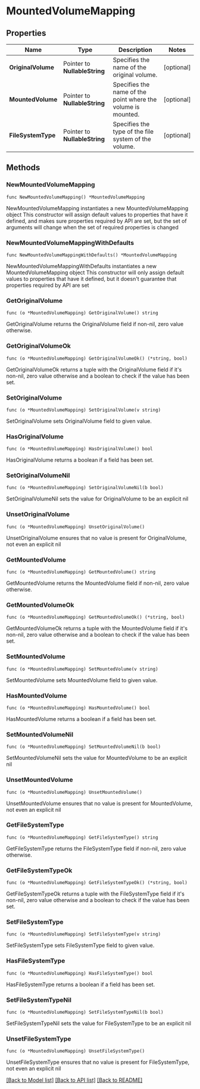 # MountedVolumeMapping

## Properties

Name | Type | Description | Notes
------------ | ------------- | ------------- | -------------
**OriginalVolume** | Pointer to **NullableString** | Specifies the name of the original volume. | [optional] 
**MountedVolume** | Pointer to **NullableString** | Specifies the name of the point where the volume is mounted. | [optional] 
**FileSystemType** | Pointer to **NullableString** | Specifies the type of the file system of the volume. | [optional] 

## Methods

### NewMountedVolumeMapping

`func NewMountedVolumeMapping() *MountedVolumeMapping`

NewMountedVolumeMapping instantiates a new MountedVolumeMapping object
This constructor will assign default values to properties that have it defined,
and makes sure properties required by API are set, but the set of arguments
will change when the set of required properties is changed

### NewMountedVolumeMappingWithDefaults

`func NewMountedVolumeMappingWithDefaults() *MountedVolumeMapping`

NewMountedVolumeMappingWithDefaults instantiates a new MountedVolumeMapping object
This constructor will only assign default values to properties that have it defined,
but it doesn't guarantee that properties required by API are set

### GetOriginalVolume

`func (o *MountedVolumeMapping) GetOriginalVolume() string`

GetOriginalVolume returns the OriginalVolume field if non-nil, zero value otherwise.

### GetOriginalVolumeOk

`func (o *MountedVolumeMapping) GetOriginalVolumeOk() (*string, bool)`

GetOriginalVolumeOk returns a tuple with the OriginalVolume field if it's non-nil, zero value otherwise
and a boolean to check if the value has been set.

### SetOriginalVolume

`func (o *MountedVolumeMapping) SetOriginalVolume(v string)`

SetOriginalVolume sets OriginalVolume field to given value.

### HasOriginalVolume

`func (o *MountedVolumeMapping) HasOriginalVolume() bool`

HasOriginalVolume returns a boolean if a field has been set.

### SetOriginalVolumeNil

`func (o *MountedVolumeMapping) SetOriginalVolumeNil(b bool)`

 SetOriginalVolumeNil sets the value for OriginalVolume to be an explicit nil

### UnsetOriginalVolume
`func (o *MountedVolumeMapping) UnsetOriginalVolume()`

UnsetOriginalVolume ensures that no value is present for OriginalVolume, not even an explicit nil
### GetMountedVolume

`func (o *MountedVolumeMapping) GetMountedVolume() string`

GetMountedVolume returns the MountedVolume field if non-nil, zero value otherwise.

### GetMountedVolumeOk

`func (o *MountedVolumeMapping) GetMountedVolumeOk() (*string, bool)`

GetMountedVolumeOk returns a tuple with the MountedVolume field if it's non-nil, zero value otherwise
and a boolean to check if the value has been set.

### SetMountedVolume

`func (o *MountedVolumeMapping) SetMountedVolume(v string)`

SetMountedVolume sets MountedVolume field to given value.

### HasMountedVolume

`func (o *MountedVolumeMapping) HasMountedVolume() bool`

HasMountedVolume returns a boolean if a field has been set.

### SetMountedVolumeNil

`func (o *MountedVolumeMapping) SetMountedVolumeNil(b bool)`

 SetMountedVolumeNil sets the value for MountedVolume to be an explicit nil

### UnsetMountedVolume
`func (o *MountedVolumeMapping) UnsetMountedVolume()`

UnsetMountedVolume ensures that no value is present for MountedVolume, not even an explicit nil
### GetFileSystemType

`func (o *MountedVolumeMapping) GetFileSystemType() string`

GetFileSystemType returns the FileSystemType field if non-nil, zero value otherwise.

### GetFileSystemTypeOk

`func (o *MountedVolumeMapping) GetFileSystemTypeOk() (*string, bool)`

GetFileSystemTypeOk returns a tuple with the FileSystemType field if it's non-nil, zero value otherwise
and a boolean to check if the value has been set.

### SetFileSystemType

`func (o *MountedVolumeMapping) SetFileSystemType(v string)`

SetFileSystemType sets FileSystemType field to given value.

### HasFileSystemType

`func (o *MountedVolumeMapping) HasFileSystemType() bool`

HasFileSystemType returns a boolean if a field has been set.

### SetFileSystemTypeNil

`func (o *MountedVolumeMapping) SetFileSystemTypeNil(b bool)`

 SetFileSystemTypeNil sets the value for FileSystemType to be an explicit nil

### UnsetFileSystemType
`func (o *MountedVolumeMapping) UnsetFileSystemType()`

UnsetFileSystemType ensures that no value is present for FileSystemType, not even an explicit nil

[[Back to Model list]](../README.md#documentation-for-models) [[Back to API list]](../README.md#documentation-for-api-endpoints) [[Back to README]](../README.md)


